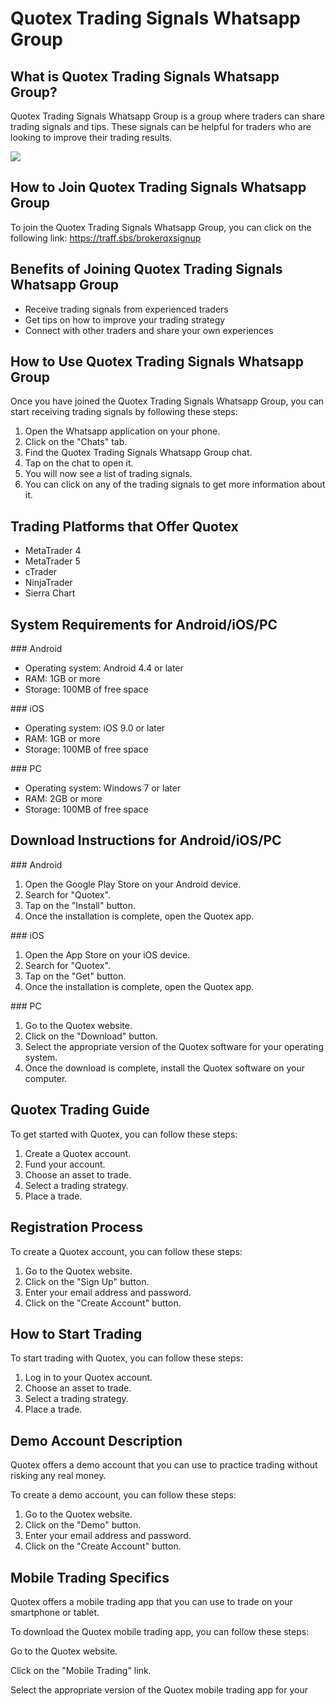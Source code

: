 # Quotex Trading Signals Whatsapp Group

## What is Quotex Trading Signals Whatsapp Group?

Quotex Trading Signals Whatsapp Group is a group where traders can share
trading signals and tips. These signals can be helpful for traders who
are looking to improve their trading results.

[![](https://static.quotex.io/files/8_en/300_250.jpg)](https://traff.sbs/brokerqxsignupf)

## How to Join Quotex Trading Signals Whatsapp Group

To join the Quotex Trading Signals Whatsapp Group, you can click on the
following link: https://traff.sbs/brokerqxsignup

## Benefits of Joining Quotex Trading Signals Whatsapp Group

-   Receive trading signals from experienced traders
-   Get tips on how to improve your trading strategy
-   Connect with other traders and share your own experiences

## How to Use Quotex Trading Signals Whatsapp Group

Once you have joined the Quotex Trading Signals Whatsapp Group, you can
start receiving trading signals by following these steps:

1.  Open the Whatsapp application on your phone.
2.  Click on the "Chats" tab.
3.  Find the Quotex Trading Signals Whatsapp Group chat.
4.  Tap on the chat to open it.
5.  You will now see a list of trading signals.
6.  You can click on any of the trading signals to get more information
    about it.

## Trading Platforms that Offer Quotex

-   MetaTrader 4
-   MetaTrader 5
-   cTrader
-   NinjaTrader
-   Sierra Chart

## System Requirements for Android/iOS/PC

\### Android

-   Operating system: Android 4.4 or later
-   RAM: 1GB or more
-   Storage: 100MB of free space

\### iOS

-   Operating system: iOS 9.0 or later
-   RAM: 1GB or more
-   Storage: 100MB of free space

\### PC

-   Operating system: Windows 7 or later
-   RAM: 2GB or more
-   Storage: 100MB of free space

## Download Instructions for Android/iOS/PC

\### Android

1.  Open the Google Play Store on your Android device.
2.  Search for "Quotex".
3.  Tap on the "Install" button.
4.  Once the installation is complete, open the Quotex app.

\### iOS

1.  Open the App Store on your iOS device.
2.  Search for "Quotex".
3.  Tap on the "Get" button.
4.  Once the installation is complete, open the Quotex app.

\### PC

1.  Go to the Quotex website.
2.  Click on the "Download" button.
3.  Select the appropriate version of the Quotex software for your
    operating system.
4.  Once the download is complete, install the Quotex software on your
    computer.

## Quotex Trading Guide

To get started with Quotex, you can follow these steps:

1.  Create a Quotex account.
2.  Fund your account.
3.  Choose an asset to trade.
4.  Select a trading strategy.
5.  Place a trade.

## Registration Process

To create a Quotex account, you can follow these steps:

1.  Go to the Quotex website.
2.  Click on the "Sign Up" button.
3.  Enter your email address and password.
4.  Click on the "Create Account" button.

## How to Start Trading

To start trading with Quotex, you can follow these steps:

1.  Log in to your Quotex account.
2.  Choose an asset to trade.
3.  Select a trading strategy.
4.  Place a trade.

## Demo Account Description

Quotex offers a demo account that you can use to practice trading
without risking any real money.

To create a demo account, you can follow these steps:

1.  Go to the Quotex website.
2.  Click on the "Demo" button.
3.  Enter your email address and password.
4.  Click on the "Create Account" button.

## Mobile Trading Specifics

Quotex offers a mobile trading app that you can use to trade on your
smartphone or tablet.

To download the Quotex mobile trading app, you can follow these steps:

Go to the Quotex website.

Click on the "Mobile Trading" link.

Select the appropriate version of the Quotex mobile trading app for your

